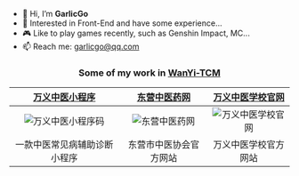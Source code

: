- 👋 Hi, I’m **GarlicGo**
- 👀 Interested in Front-End and have some experience...
- 🎮 Like to play games recently, such as Genshin Impact, MC...
- 📫 Reach me: garlicgo@qq.com

<div align="center">
  <h3>
  
  Some of my work in [WanYi-TCM](https://github.com/WanYi-TCM)
  
  </h3>
</div>

| [万义中医小程序](./images/wyzy-qrcode.png) | [东营中医药网](https://www.dyzyxh.cn) | [万义中医学校官网](https://www.dyzyxh.cn/wyzyschool) |
| :----: | :----: | :----: |
| ![万义中医小程序码](http://img.garlicgo.com/GitHub/WanYi-TCM/wyzy-home.jpg) | ![东营中医药网](http://img.garlicgo.com/GitHub/WanYi-TCM/dyzyyw-home.png) | ![万义中医学校官网](http://img.garlicgo.com/GitHub/WanYi-TCM/wyzyschool-home.png) |
| 一款中医常见病辅助诊断小程序 | 东营市中医协会官方网站 | 万义中医学校官方网站 |
